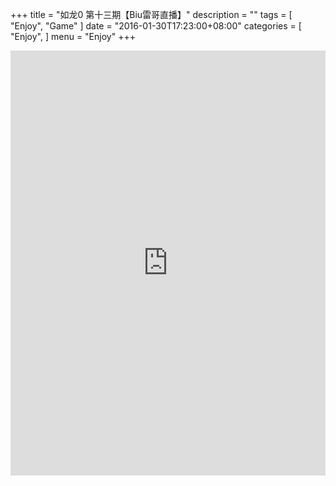 +++
title = "如龙0 第十三期【Biu雷哥直播】"
description = ""
tags = [
    "Enjoy",
    "Game"
]
date = "2016-01-30T17:23:00+08:00"
categories = [
    "Enjoy",
]
menu = "Enjoy"
+++

<iframe height=680px width=100% src="http://player.youku.com/embed/XMTI1MjcxMDU2OA==" frameborder=0 allowfullscreen></iframe>
<!--more-->
